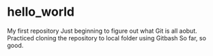 # hello_world
My first repository
Just beginning to figure out what Git is all aobut.
Practiced cloning the repository to local folder using Gitbash
So far, so good.
